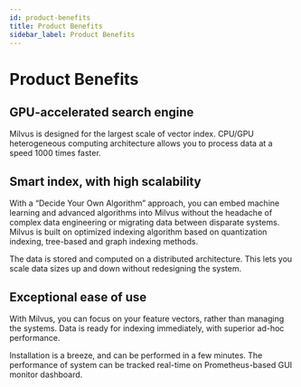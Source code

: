 ```yaml
---
id: product-benefits
title: Product Benefits
sidebar_label: Product Benefits
---
```


# Product Benefits


## GPU-accelerated search engine

Milvus is designed for the largest scale of vector index. CPU/GPU heterogeneous computing architecture allows you to process data at a speed 1000 times faster. 


## Smart index, with high scalability

With a “Decide Your Own Algorithm” approach, you can embed machine learning and advanced algorithms into Milvus without the headache of complex data engineering or migrating data between disparate systems. Milvus is built on optimized indexing algorithm based on quantization indexing, tree-based and graph indexing methods. 

The data is stored and computed on a distributed architecture. This lets you scale data sizes up and down without redesigning the system. 


## Exceptional ease of use

With Milvus, you can focus on your feature vectors, rather than managing the systems. Data is ready for indexing immediately, with superior ad-hoc performance.

Installation is a breeze, and can be performed in a few minutes. The performance of system can be tracked real-time on Prometheus-based GUI monitor dashboard. 


